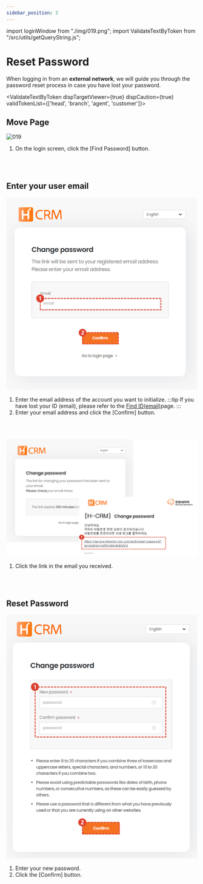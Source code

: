 ```yaml
---
sidebar_position: 3
---
```


import loginWindow from "./img/019.png";
import ValidateTextByToken from "/src/utils/getQueryString.js";

# Reset Password

When logging in from an **external network**, we will guide you through the password reset process in case you have lost your password.

<ValidateTextByToken dispTargetViewer={true} dispCaution={true} validTokenList={['head', 'branch', 'agent', 'customer']}>

## Move Page
<img src={loginWindow} alt="019"  width="500px" />

1. On the login screen, click the [Find Password] button.
<br/>
<br/>

## Enter your user email

![020](./img/020.png)
1. Enter the email address of the account you want to initialize.
    :::tip
    If you have lost your ID (email), please refer to the [Find ID(email)](./find-email.md)page.
    :::
1. Enter your email address and click the [Confirm] button.
<br/>
<br/>

![021](./img/021.png)
1. Click the link in the email you received.
<br/>
<br/>

## Reset Password
![022](./img/022.png)
1. Enter your new password.
2. Click the [Confirm] button.

</ValidateTextByToken>